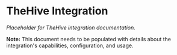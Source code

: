 # TheHive Integration

*Placeholder for TheHive integration documentation.*

**Note:** This document needs to be populated with details about the integration's capabilities, configuration, and usage.
